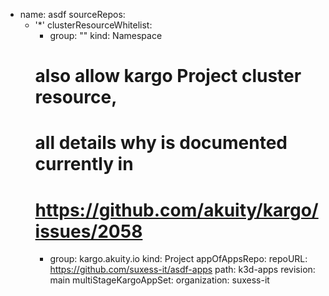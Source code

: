- name:  asdf
  sourceRepos:
  - '*'
  clusterResourceWhitelist:
    - group: ""
      kind: Namespace
    # also allow kargo Project cluster resource,
    # all details why is documented currently in
    # https://github.com/akuity/kargo/issues/2058
    - group: kargo.akuity.io
      kind: Project
  appOfAppsRepo:
    repoURL: https://github.com/suxess-it/asdf-apps
    path: k3d-apps
    revision: main
  multiStageKargoAppSet:
    organization: suxess-it
